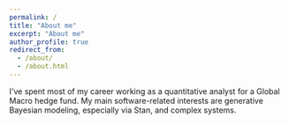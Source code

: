 ```yaml
---
permalink: /
title: "About me"
excerpt: "About me"
author_profile: true
redirect_from: 
  - /about/
  - /about.html
---
```


I've spent most of my career working as a quantitative analyst for a Global Macro hedge fund. My main software-related interests are generative Bayesian modeling, especially via Stan, and complex systems.

